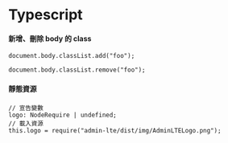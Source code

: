 # Typescript

#### 新增、刪除 body 的 class

```
document.body.classList.add("foo");

document.body.classList.remove("foo");
```

#### 靜態資源

```
// 宣告變數
logo: NodeRequire | undefined;
// 載入資源
this.logo = require("admin-lte/dist/img/AdminLTELogo.png");
```
